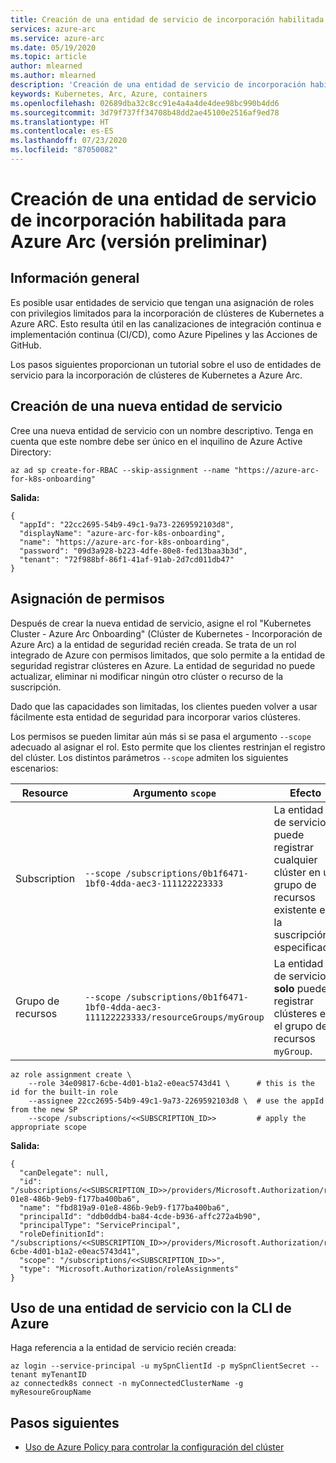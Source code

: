 ```yaml
---
title: Creación de una entidad de servicio de incorporación habilitada para Azure Arc (versión preliminar)
services: azure-arc
ms.service: azure-arc
ms.date: 05/19/2020
ms.topic: article
author: mlearned
ms.author: mlearned
description: 'Creación de una entidad de servicio de incorporación habilitada para Azure Arc '
keywords: Kubernetes, Arc, Azure, containers
ms.openlocfilehash: 02689dba32c8cc91e4a4a4de4dee98bc990b4dd6
ms.sourcegitcommit: 3d79f737ff34708b48dd2ae45100e2516af9ed78
ms.translationtype: HT
ms.contentlocale: es-ES
ms.lasthandoff: 07/23/2020
ms.locfileid: "87050082"
---
```

# <a name="create-an-azure-arc-enabled-onboarding-service-principal-preview"></a>Creación de una entidad de servicio de incorporación habilitada para Azure Arc (versión preliminar)

## <a name="overview"></a>Información general

Es posible usar entidades de servicio que tengan una asignación de roles con privilegios limitados para la incorporación de clústeres de Kubernetes a Azure ARC. Esto resulta útil en las canalizaciones de integración continua e implementación continua (CI/CD), como Azure Pipelines y las Acciones de GitHub.

Los pasos siguientes proporcionan un tutorial sobre el uso de entidades de servicio para la incorporación de clústeres de Kubernetes a Azure Arc.

## <a name="create-a-new-service-principal"></a>Creación de una nueva entidad de servicio

Cree una nueva entidad de servicio con un nombre descriptivo. Tenga en cuenta que este nombre debe ser único en el inquilino de Azure Active Directory:

```console
az ad sp create-for-RBAC --skip-assignment --name "https://azure-arc-for-k8s-onboarding"
```

**Salida:**

```console
{
  "appId": "22cc2695-54b9-49c1-9a73-2269592103d8",
  "displayName": "azure-arc-for-k8s-onboarding",
  "name": "https://azure-arc-for-k8s-onboarding",
  "password": "09d3a928-b223-4dfe-80e8-fed13baa3b3d",
  "tenant": "72f988bf-86f1-41af-91ab-2d7cd011db47"
}
```

## <a name="assign-permissions"></a>Asignación de permisos

Después de crear la nueva entidad de servicio, asigne el rol "Kubernetes Cluster - Azure Arc Onboarding" (Clúster de Kubernetes - Incorporación de Azure Arc) a la entidad de seguridad recién creada. Se trata de un rol integrado de Azure con permisos limitados, que solo permite a la entidad de seguridad registrar clústeres en Azure. La entidad de seguridad no puede actualizar, eliminar ni modificar ningún otro clúster o recurso de la suscripción.

Dado que las capacidades son limitadas, los clientes pueden volver a usar fácilmente esta entidad de seguridad para incorporar varios clústeres.

Los permisos se pueden limitar aún más si se pasa el argumento `--scope` adecuado al asignar el rol. Esto permite que los clientes restrinjan el registro del clúster. Los distintos parámetros `--scope` admiten los siguientes escenarios:

| Resource  | Argumento `scope`| Efecto |
| ------------- | ------------- | ------------- |
| Subscription | `--scope /subscriptions/0b1f6471-1bf0-4dda-aec3-111122223333` | La entidad de servicio puede registrar cualquier clúster en un grupo de recursos existente en la suscripción especificada. |
| Grupo de recursos | `--scope /subscriptions/0b1f6471-1bf0-4dda-aec3-111122223333/resourceGroups/myGroup`  | La entidad de servicio __solo__ puede registrar clústeres en el grupo de recursos `myGroup`. |

```console
az role assignment create \
    --role 34e09817-6cbe-4d01-b1a2-e0eac5743d41 \      # this is the id for the built-in role
    --assignee 22cc2695-54b9-49c1-9a73-2269592103d8 \  # use the appId from the new SP
    --scope /subscriptions/<<SUBSCRIPTION_ID>>         # apply the appropriate scope
```

**Salida:**

```console
{
  "canDelegate": null,
  "id": "/subscriptions/<<SUBSCRIPTION_ID>>/providers/Microsoft.Authorization/roleAssignments/fbd819a9-01e8-486b-9eb9-f177ba400ba6",
  "name": "fbd819a9-01e8-486b-9eb9-f177ba400ba6",
  "principalId": "ddb0ddb4-ba84-4cde-b936-affc272a4b90",
  "principalType": "ServicePrincipal",
  "roleDefinitionId": "/subscriptions/<<SUBSCRIPTION_ID>>/providers/Microsoft.Authorization/roleDefinitions/34e09817-6cbe-4d01-b1a2-e0eac5743d41",
  "scope": "/subscriptions/<<SUBSCRIPTION_ID>>",
  "type": "Microsoft.Authorization/roleAssignments"
}
```

## <a name="use-service-principal-with-the-azure-cli"></a>Uso de una entidad de servicio con la CLI de Azure

Haga referencia a la entidad de servicio recién creada:

```console
az login --service-principal -u mySpnClientId -p mySpnClientSecret --tenant myTenantID
az connectedk8s connect -n myConnectedClusterName -g myResoureGroupName
```

## <a name="next-steps"></a>Pasos siguientes

* [Uso de Azure Policy para controlar la configuración del clúster](./use-azure-policy.md)
